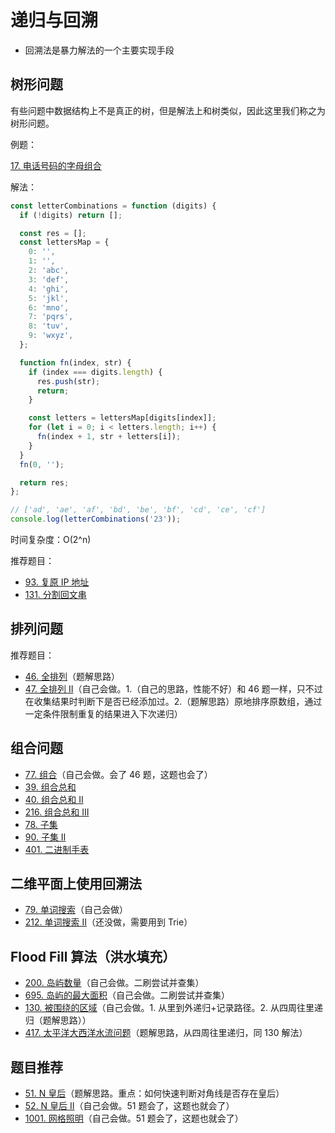 # 递归与回溯

- 回溯法是暴力解法的一个主要实现手段

## 树形问题

有些问题中数据结构上不是真正的树，但是解法上和树类似，因此这里我们称之为树形问题。

例题：

[17. 电话号码的字母组合](https://leetcode.cn/problems/letter-combinations-of-a-phone-number/description/)

解法：

```js
const letterCombinations = function (digits) {
  if (!digits) return [];

  const res = [];
  const lettersMap = {
    0: '',
    1: '',
    2: 'abc',
    3: 'def',
    4: 'ghi',
    5: 'jkl',
    6: 'mno',
    7: 'pqrs',
    8: 'tuv',
    9: 'wxyz',
  };

  function fn(index, str) {
    if (index === digits.length) {
      res.push(str);
      return;
    }

    const letters = lettersMap[digits[index]];
    for (let i = 0; i < letters.length; i++) {
      fn(index + 1, str + letters[i]);
    }
  }
  fn(0, '');

  return res;
};

// ['ad', 'ae', 'af', 'bd', 'be', 'bf', 'cd', 'ce', 'cf']
console.log(letterCombinations('23'));
```

时间复杂度：O(2^n)

推荐题目：

- [93. 复原 IP 地址](https://leetcode.cn/problems/restore-ip-addresses/)
- [131. 分割回文串](https://leetcode.cn/problems/palindrome-partitioning/)

## 排列问题

推荐题目：

- [46. 全排列](https://leetcode.cn/problems/permutations/)（题解思路）
- [47. 全排列 II](https://leetcode.cn/problems/permutations-ii/)（自己会做。1.（自己的思路，性能不好）和 46 题一样，只不过在收集结果时判断下是否已经添加过。2.（题解思路）原地排序原数组，通过一定条件限制重复的结果进入下次递归）

## 组合问题

- [77. 组合](https://leetcode.cn/problems/combinations/)（自己会做。会了 46 题，这题也会了）
- [39. 组合总和](https://leetcode.cn/problems/combination-sum/)
- [40. 组合总和 II](https://leetcode.cn/problems/combination-sum-ii/)
- [216. 组合总和 III](https://leetcode.cn/problems/combination-sum-iii/)
- [78. 子集](https://leetcode.cn/problems/subsets/)
- [90. 子集 II](https://leetcode.cn/problems/subsets-ii/)
- [401. 二进制手表](https://leetcode.cn/problems/binary-watch/)

## 二维平面上使用回溯法

- [79. 单词搜索](https://leetcode.cn/problems/word-search/)（自己会做）
- [212. 单词搜索 II](https://leetcode.cn/problems/word-search-ii/description/)（还没做，需要用到 Trie）

## Flood Fill 算法（洪水填充）

- [200. 岛屿数量](https://leetcode.cn/problems/number-of-islands/)（自己会做。二刷尝试并查集）
- [695. 岛屿的最大面积](https://leetcode.cn/problems/max-area-of-island/)（自己会做。二刷尝试并查集）
- [130. 被围绕的区域](https://leetcode.cn/problems/surrounded-regions/)（自己会做。1. 从里到外递归+记录路径。2. 从四周往里递归（题解思路））
- [417. 太平洋大西洋水流问题](https://leetcode.cn/problems/pacific-atlantic-water-flow/)（题解思路，从四周往里递归，同 130 解法）

## 题目推荐

- [51. N 皇后](https://leetcode.cn/problems/n-queens/)（题解思路。重点：如何快速判断对角线是否存在皇后）
- [52. N 皇后 II](https://leetcode.cn/problems/n-queens-ii/)（自己会做。51 题会了，这题也就会了）
- [1001. 网格照明](https://leetcode.cn/problems/grid-illumination/)（自己会做。51 题会了，这题也就会了）

